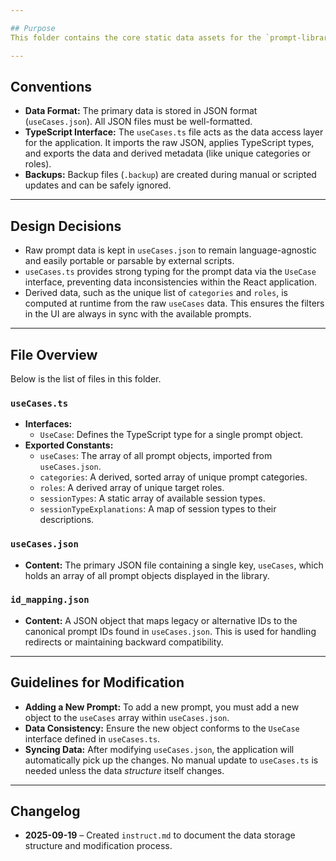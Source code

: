 ```yaml
---

## Purpose
This folder contains the core static data assets for the `prompt-library` application. It is the single source of truth for all prompts and their associated metadata.

---
```


## Conventions
- **Data Format:** The primary data is stored in JSON format (`useCases.json`). All JSON files must be well-formatted.
- **TypeScript Interface:** The `useCases.ts` file acts as the data access layer for the application. It imports the raw JSON, applies TypeScript types, and exports the data and derived metadata (like unique categories or roles).
- **Backups:** Backup files (`.backup`) are created during manual or scripted updates and can be safely ignored.

---

## Design Decisions
- Raw prompt data is kept in `useCases.json` to remain language-agnostic and easily portable or parsable by external scripts.
- `useCases.ts` provides strong typing for the prompt data via the `UseCase` interface, preventing data inconsistencies within the React application.
- Derived data, such as the unique list of `categories` and `roles`, is computed at runtime from the raw `useCases` data. This ensures the filters in the UI are always in sync with the available prompts.

---

## File Overview
Below is the list of files in this folder.

### `useCases.ts`
- **Interfaces:**
  - `UseCase`: Defines the TypeScript type for a single prompt object.
- **Exported Constants:**
  - `useCases`: The array of all prompt objects, imported from `useCases.json`.
  - `categories`: A derived, sorted array of unique prompt categories.
  - `roles`: A derived array of unique target roles.
  - `sessionTypes`: A static array of available session types.
  - `sessionTypeExplanations`: A map of session types to their descriptions.

### `useCases.json`
- **Content:** The primary JSON file containing a single key, `useCases`, which holds an array of all prompt objects displayed in the library.

### `id_mapping.json`
- **Content:** A JSON object that maps legacy or alternative IDs to the canonical prompt IDs found in `useCases.json`. This is used for handling redirects or maintaining backward compatibility.

---

## Guidelines for Modification
- **Adding a New Prompt:** To add a new prompt, you must add a new object to the `useCases` array within `useCases.json`.
- **Data Consistency:** Ensure the new object conforms to the `UseCase` interface defined in `useCases.ts`.
- **Syncing Data:** After modifying `useCases.json`, the application will automatically pick up the changes. No manual update to `useCases.ts` is needed unless the data *structure* itself changes.

---

## Changelog
- **2025-09-19** – Created `instruct.md` to document the data storage structure and modification process.